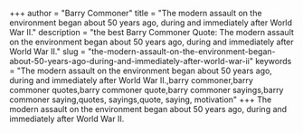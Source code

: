 +++
author = "Barry Commoner"
title = "The modern assault on the environment began about 50 years ago, during and immediately after World War II."
description = "the best Barry Commoner Quote: The modern assault on the environment began about 50 years ago, during and immediately after World War II."
slug = "the-modern-assault-on-the-environment-began-about-50-years-ago-during-and-immediately-after-world-war-ii"
keywords = "The modern assault on the environment began about 50 years ago, during and immediately after World War II.,barry commoner,barry commoner quotes,barry commoner quote,barry commoner sayings,barry commoner saying,quotes, sayings,quote, saying, motivation"
+++
The modern assault on the environment began about 50 years ago, during and immediately after World War II.
